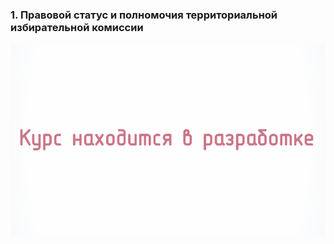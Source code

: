 ### 1. Правовой статус и полномочия территориальной избирательной комиссии

![Тема 1. ](./1.1.1.1.svg)
